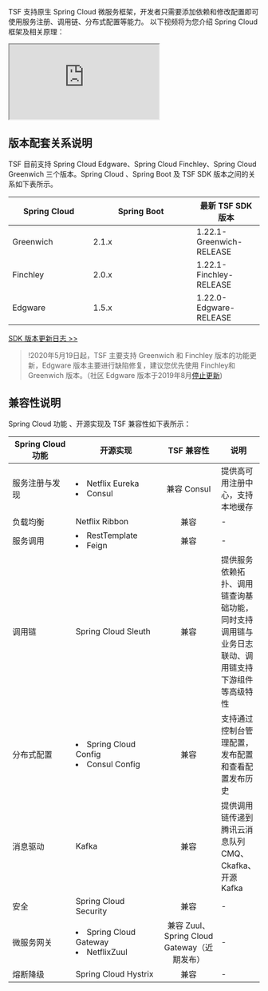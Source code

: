 TSF 支持原生 Spring Cloud 微服务框架，开发者只需要添加依赖和修改配置即可使用服务注册、调用链、分布式配置等能力。
以下视频将为您介绍 Spring Cloud 框架及相关原理：
<div class="doc-video-mod"><iframe src="https://cloud.tencent.com/edu/learning/quick-play/2037-24357?source=gw.doc.media&withPoster=1&notip=1"></iframe></div>

## 版本配套关系说明
TSF 目前支持 Spring Cloud Edgware、Spring Cloud Finchley、Spring Cloud Greenwich 三个版本。Spring Cloud 、Spring Boot 及 TSF SDK 版本之间的关系如下表所示。

| Spring Cloud | Spring Boot | 最新 TSF SDK 版本|
| ------------ | ----------- | -----------------------------|
| Greenwich     | 2.1.x       | 1.22.1-Greenwich-RELEASE |
| Finchley     | 2.0.x       | 1.22.1-Finchley-RELEASE |
| Edgware      | 1.5.x       | 1.22.0-Edgware-RELEASE |
 
[SDK 版本更新日志 >>](https://cloud.tencent.com/document/product/649/38983) 

>!2020年5月19日起，TSF 主要支持 Greenwich 和 Finchley 版本的功能更新，Edgware 版本主要进行缺陷修复，建议您优先使用 Finchley和 Greenwich 版本。（社区 Edgware 版本于2019年8月[停止更新](https://spring.io/blog/2019/05/29/spring-cloud-edgware-sr6-released)) 

## 兼容性说明
Spring Cloud 功能 、开源实现及 TSF 兼容性如下表所示：
<style>
table th:first-of-type {
	width: 150px;
}
table th:nth-of-type(2) {
	width: 200px;
}
table th:nth-of-type(3) {
	width: 120px;
}
</style>
| Spring Cloud 功能 | 开源实现                            | TSF 兼容性 | 说明                                            |
| ----------------- | ---------------------------------------- |:--------------:| ------------------------------------------ |
| 服务注册与发现  | <li>Netflix Eureka</li><li>Consul</li>  | 兼容 Consul  | 提供高可用注册中心，支持本地缓存          |
| 负载均衡         | Netflix Ribbon                         | 兼容       | -                                                            |
| 服务调用         |<li>RestTemplate</li><li>Feign</li>         | 兼容       | -                                              |
| 调用链            | Spring Cloud Sleuth           | 兼容       | 提供服务依赖拓扑、调用链查询基础功能，同时支持调用链与业务日志联动、调用链支持下游组件等高级特性 |
| 分布式配置     | <li>Spring Cloud Config</li><li>Consul Config</li> | 兼容       | 支持通过控制台管理配置，发布配置和查看配置发布历史           |
| 消息驱动        | Kafka                  | 兼容       | 提供调用链传递到腾讯云消息队列 CMQ、Ckafka、开源 Kafka       |
| 安全              | Spring Cloud Security         | 兼容       | -                                                           |
| 微服务网关    | <li>Spring Cloud Gateway</li><li>NetflixZuul</li> | 兼容 Zuul、Spring Cloud Gateway（近期发布） | -                           |
| 熔断降级       |Spring Cloud Hystrix                   | 兼容       | -                                           |


